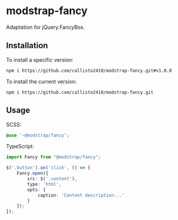 # modstrap-fancy

Adaptation for jQuery.FancyBox.

## Installation

To install a specific version:
```shell script
npm i https://github.com/callisto2410/modstrap-fancy.git#v1.0.0
```

To install the current version:
```shell script
npm i https://github.com/callisto2410/modstrap-fancy.git
```

## Usage

SCSS:
```scss
@use '~@modstrap/fancy';
```

TypeScript:
```ts
import Fancy from "@modstrap/fancy";

$('.button').on('click', () => {
    Fancy.open({
        src: $('.content'),
        type: 'html',
        opts: {
            caption: 'Content description...'
        }
    });
});
```
